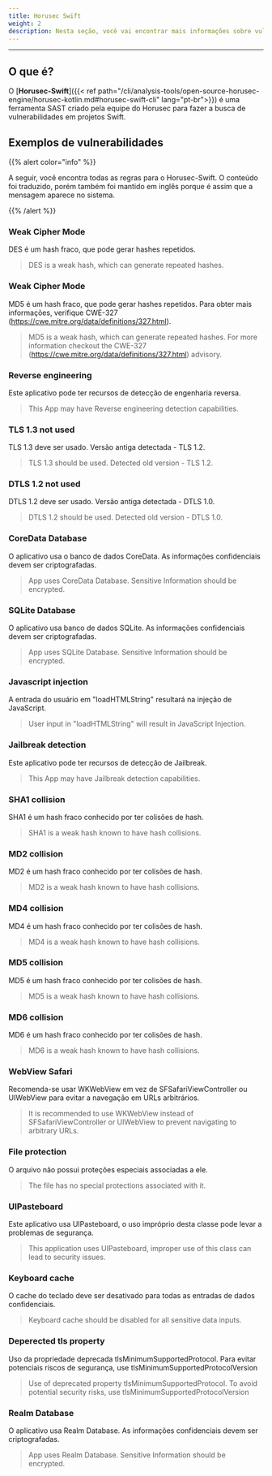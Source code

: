 ```yaml
---
title: Horusec Swift
weight: 2
description: Nesta seção, você vai encontrar mais informações sobre vulnerabilidades que o Horusec encontra em projetos Swift.
---
```


---

## **O que é?**

O  [**Horusec-Swift**]({{< ref path="/cli/analysis-tools/open-source-horusec-engine/horusec-kotlin.md#horusec-swift-cli" lang="pt-br">}}) é uma ferramenta SAST criado pela equipe do Horusec para fazer a busca de vulnerabilidades em projetos Swift.

## **Exemplos de vulnerabilidades**

{{% alert color="info" %}}

A seguir, você encontra todas as regras para o Horusec-Swift. O conteúdo foi traduzido, porém também foi mantido em inglês porque é assim que a mensagem aparece no sistema. 

{{% /alert %}}

### Weak Cipher Mode

DES é um hash fraco, que pode gerar hashes repetidos.

> DES is a weak hash, which can generate repeated hashes.

### Weak Cipher Mode

MD5 é um hash fraco, que pode gerar hashes repetidos. Para obter mais informações, verifique CWE-327 (https://cwe.mitre.org/data/definitions/327.html).

> MD5 is a weak hash, which can generate repeated hashes. For more information checkout the CWE-327 (https://cwe.mitre.org/data/definitions/327.html) advisory.

### Reverse engineering

Este aplicativo pode ter recursos de detecção de engenharia reversa.

> This App may have Reverse engineering detection capabilities.


### TLS 1.3 not used

TLS 1.3 deve ser usado. Versão antiga detectada - TLS 1.2.

> TLS 1.3 should be used. Detected old version - TLS 1.2.


### DTLS 1.2 not used

DTLS 1.2 deve ser usado. Versão antiga detectada - DTLS 1.0.

> DTLS 1.2 should be used. Detected old version - DTLS 1.0.


### CoreData Database

O aplicativo usa o banco de dados CoreData. As informações confidenciais devem ser criptografadas.

> App uses CoreData Database. Sensitive Information should be encrypted.


### SQLite Database

O aplicativo usa banco de dados SQLite. As informações confidenciais devem ser criptografadas.

> App uses SQLite Database. Sensitive Information should be encrypted.


### Javascript injection

A entrada do usuário em "loadHTMLString" resultará na injeção de JavaScript.

> User input in "loadHTMLString" will result in JavaScript Injection.


### Jailbreak detection

Este aplicativo pode ter recursos de detecção de Jailbreak.

> This App may have Jailbreak detection capabilities.


### SHA1 collision

SHA1 é um hash fraco conhecido por ter colisões de hash.

> SHA1 is a weak hash known to have hash collisions.

### MD2 collision

MD2 é um hash fraco conhecido por ter colisões de hash.

> MD2 is a weak hash known to have hash collisions.


### MD4 collision

MD4 é um hash fraco conhecido por ter colisões de hash.

> MD4 is a weak hash known to have hash collisions.



### MD5 collision

MD5 é um hash fraco conhecido por ter colisões de hash.

> MD5 is a weak hash known to have hash collisions.


### MD6 collision

MD6 é um hash fraco conhecido por ter colisões de hash.

> MD6 is a weak hash known to have hash collisions.


### WebView Safari

Recomenda-se usar WKWebView em vez de SFSafariViewController ou UIWebView para evitar a navegação em URLs arbitrários.

> It is recommended to use WKWebView instead of SFSafariViewController or UIWebView to prevent navigating to arbitrary URLs.


### File protection

O arquivo não possui proteções especiais associadas a ele.

> The file has no special protections associated with it.


### UIPasteboard

Este aplicativo usa UIPasteboard, o uso impróprio desta classe pode levar a problemas de segurança.

> This application uses UIPasteboard, improper use of this class can lead to security issues.


### Keyboard cache

O cache do teclado deve ser desativado para todas as entradas de dados confidenciais.

> Keyboard cache should be disabled for all sensitive data inputs.


### Deperected tls property

Uso da propriedade deprecada tlsMinimumSupportedProtocol. Para evitar potenciais riscos de segurança, use tlsMinimumSupportedProtocolVersion

> Use of deprecated property tlsMinimumSupportedProtocol. To avoid potential security risks, use tlsMinimumSupportedProtocolVersion


### Realm Database

O aplicativo usa Realm Database. As informações confidenciais devem ser criptografadas.

> App uses Realm Database. Sensitive Information should be encrypted.

